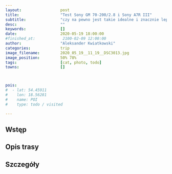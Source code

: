 ```yaml
---
layout:                 post
title:                  "Test Sony GM 70-200/2.8 i Sony A7R III"
subtitle:               "czy na pewno jest takie idealne i znacznie lepsze od systemu Olympusa?"
desc:                   ""
keywords:               []
date:                   2020-05-19 18:00:00
#finished_at:            2100-02-09 12:00:00
author:                 "Aleksander Kwiatkowski"
categories:             trip
image_filename:         2020_05_19__11_19__DSC3013.jpg
image_position:         50% 78%
tags:                   [cat, photo, todo]
towns:                  []



pois:
#  - lat: 54.45911
#    lon: 18.56281
#    name: POI
#    type: todo / visited

---
```



## Wstęp

## Opis trasy

## Szczegóły
